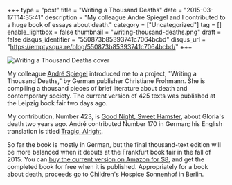+++
type = "post"
title = "Writing a Thousand Deaths"
date = "2015-03-17T14:35:41"
description = "My colleague Andre Spiegel and I contributed to a huge book of essays about death."
category = ["Uncategorized"]
tag = []
enable_lightbox = false
thumbnail = "writing-thousand-deaths.png"
draft = false
disqus_identifier = "550873b85393741c7064bcbd"
disqus_url = "https://emptysqua.re/blog/550873b85393741c7064bcbd/"
+++

<p><img style="display:block; margin-left:auto; margin-right:auto;" src="writing-thousand-deaths.png" alt="Writing a Thousand Deaths cover" title="Writing a Thousand Deaths cover" /></p>
<p>My colleague <a href="http://drmirror.net/">Andr&eacute; Spiegel</a> introduced me to a project, "Writing a Thousand Deaths," by German publisher Christiane Frohmann. She is compiling a thousand pieces of brief literature about death and contemporary society. The current version of 425 texts was published at the Leipzig book fair two days ago.</p>
<p>My contribution, Number 423, is <a href="/good-night-sweet-hamster/">Good Night, Sweet Hamster</a>, about Gloria's death two years ago. Andr&eacute; contributed Number 170 in German; his English translation is titled <a href="http://drmirror.net/2015/03/16/tragic-alright/">Tragic, Alright</a>.</p>
<p>So far the book is mostly in German, but the final thousand-text edition will be more balanced when it debuts at the Frankfurt book fair in the fall of 2015. You can <a href="http://www.amazon.com/Tausend-schreiben-German-Christiane-Frohmann-ebook/dp/B011WKPZXS/">buy the current version on Amazon for $8</a>, and get the completed book for free when it is published. Appropriately for a book about death, proceeds go to Children's Hospice Sonnenhof in Berlin.</p>
